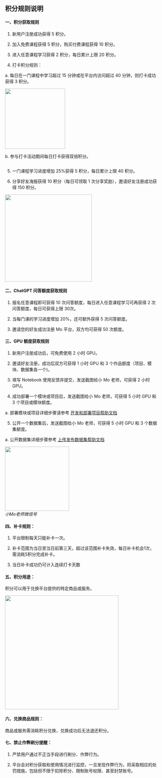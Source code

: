 ## **积分规则说明**

#### 一、积分获取规则

1. 新用户注册成功获得 5 积分。

2. 加入免费课程获得 5 积分，购买付费课程获得 10 积分。

3. 进入任意课程学习获得 2 积分，每日累计上限 20 积分。

4. 打卡积分规则：

a. 每日在一门课程中学习超过 15 分钟或在平台内访问超过 40 分钟，则打卡成功获得 3 积分。

<img title="" src="https://imgbed.momodel.cn/userzone/3d3ac3fc45917bd681c89485bb69b46.png" alt="" data-align="center" width="198">

b. 参与打卡活动期间每日打卡获得双倍积分。

<img src="https://imgbed.momodel.cn/mo/1024/打卡日历.png" title="" alt="" data-align="left">

5. 一门课程学习进度增加 25%获得 5 积分，每日累计上限 40 积分。

6. 分享好友海报获得 10 积分（每日可领取 1 次分享奖励），邀请好友注册成功获得 150 积分。

<img title="" src="https://imgbed.momodel.cn/mo/1024/打卡分享好有海报.png" alt="" data-align="center" width="286">

#### 二、ChatGPT 问答额度获取规则

1. 报名任意课程即可获得 10 次问答额度，每日进入任意课程学习可再获得 2 次问答额度，每日可获得上限 30次。

2. 当每门课的学习进度增加 20%，还可额外获得 5 次问答额度。

3. 邀请您的好友成功注册 Mo 平台，双方均可获得 50 次额度。

#### 三、GPU 额度获取规则

1. 新用户注册成功后，可免费使用 2 小时 GPU。

2. 邀请好友注册，成功后双方可获得 1 小时 GPU 和 3 个作品额度（项目、模块、数据集各一个)。

3. 填写 Notebook 使用反馈并提交，发送截图给小 Mo 老师，可获得 2 小时 GPU。

4. 成功部署一个模块或项目后，发送截图给小 Mo 老师，可获得 5 小时 GPU 和 3 个项目或模块额度。

a. 部署模块或项目详细步骤请参考 [开发和部署项目帮助文档](https://momodel.cn/docs/#/zh-cn/%E5%BC%80%E5%8F%91%E5%92%8C%E9%83%A8%E7%BD%B2%E9%A1%B9%E7%9B%AE)

5. 公开一个数据集后，发送截图给小 Mo 老师，可获得 5 小时 GPU 和 3 个数据集额度。

a. 公开数据集详细步骤参考 [上传发布数据集帮助文档](https://momodel.cn/docs/#/zh-cn/%E4%B8%8A%E4%BC%A0%E5%8F%91%E5%B8%83%E6%95%B0%E6%8D%AE%E9%9B%86)

<img title="" src="https://imgbed.momodel.cn/userzone/a3a1ea46fcaa98d6df0636c25be4285.jpg" alt="" data-align="center" width="211">    <br/>                                           *小Mo老师微信号* 

#### 四、补卡规则：

1. 平台限制每天只能补卡一次。

2. 补卡范围为当日至当日前第三天，超过该范围补卡失效，每日补卡机会1次，需消耗5积分完成补卡。

3. 当日补卡成功仍可计入连续打卡天数

#### 五、积分用途：

积分可以用于兑换平台提供的特定商品或服务。

<img title="" src="https://imgbed.momodel.cn/mo/1024/积分兑换.png" alt="" data-align="center" width="374">

#### 六、兑换商品规则：

商品或服务需消耗积分兑换，兑换成功后无法退还积分。

#### 七、禁止作弊刷分提醒：

1. 严禁用户通过不正当手段进行刷分、作弊行为。

2. 平台会对积分获取和使用情况进行监控，一旦发现作弊行为，将采取相应的处罚措施，包括但不限于扣除积分、限制账号权限、甚至封禁账号。
